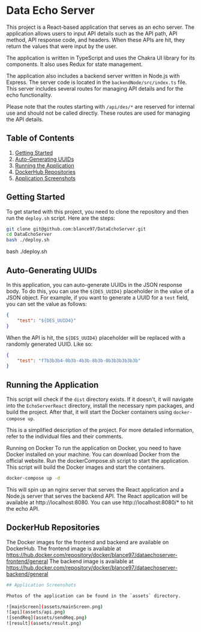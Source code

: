 # Data Echo Server

This project is a React-based application that serves as an echo server. The application allows users to input API details such as the API path, API method, API response code, and headers. When these APIs are hit, they return the values that were input by the user.

The application is written in TypeScript and uses the Chakra UI library for its components. It also uses Redux for state management.

The application also includes a backend server written in Node.js with Express. The server code is located in the `backendNode/src/index.ts` file. This server includes several routes for managing API details and for the echo functionality.

Please note that the routes starting with `/api/des/*` are reserved for internal use and should not be called directly. These routes are used for managing the API details.

## Table of Contents
1. [Getting Started](#getting-started)
2. [Auto-Generating UUIDs](#auto-generating-uuids)
3. [Running the Application](#running-the-application)
4. [DockerHub Repositories](#dockerhub-repositories)
5. [Application Screenshots](#application-screenshots)

## Getting Started

To get started with this project, you need to clone the repository and then run the `deploy.sh` script. Here are the steps:

```bash
git clone git@github.com:blance97/DataEchoServer.git
cd DataEchoServer
bash ./deploy.sh
```

bash ./deploy.sh

## Auto-Generating UUIDs

In this application, you can auto-generate UUIDs in the JSON response body. To do this, you can use the `${DES_UUID4}` placeholder in the value of a JSON object. For example, if you want to generate a UUID for a `test` field, you can set the value as follows:

```json
{
    "test": "${DES_UUID4}"
}
```



When the API is hit, the `${DES_UUID4}` placeholder will be replaced with a randomly generated UUID.
Like so:
```json
{
    "test": "f7b3b3b4-0b3b-4b3b-8b3b-0b3b3b3b3b3b"
}
```

## Running the Application
This script will check if the `dist` directory exists. If it doesn't, it will navigate into the `EchoServerReact` directory, install the necessary npm packages, and build the project. After that, it will start the Docker containers using `docker-compose up`.

This is a simplified description of the project. For more detailed information, refer to the individual files and their comments.

Running on Docker
To run the application on Docker, you need to have Docker installed on your machine. You can download Docker from the official website.
Run the dockerCompose.sh script to start the application. This script will build the Docker images and start the containers.

```bash
docker-compose up -d
```

This will spin up an nginx server that serves the React application and a Node.js server that serves the backend API. The React application will be available at http://localhost:8080.
You can use http://localhost:8080/* to hit the echo API.

## DockerHub Repositories
The Docker images for the frontend and backend are available on DockerHub. 
The frontend image is available at https://hub.docker.com/repository/docker/blance97/dataechoserver-frontend/general
The backend image is available at https://hub.docker.com/repository/docker/blance97/dataechoserver-backend/general

```bash
## Application Screenshots

Photos of the application can be found in the `assets` directory.

![mainScreen](assets/mainScreen.png)
![api](assets/api.png)
![sendReq](assets/sendReq.png)
![result](assets/result.png)
